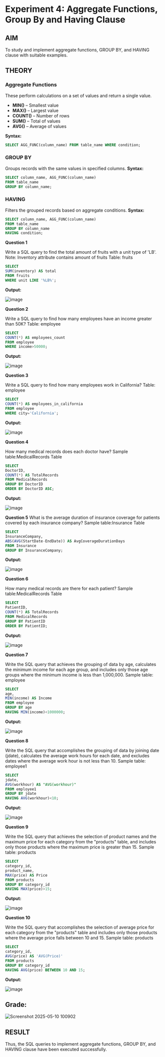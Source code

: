 # Experiment 4: Aggregate Functions, Group By and Having Clause

## AIM
To study and implement aggregate functions, GROUP BY, and HAVING clause with suitable examples.

## THEORY

### Aggregate Functions
These perform calculations on a set of values and return a single value.

- **MIN()** – Smallest value  
- **MAX()** – Largest value  
- **COUNT()** – Number of rows  
- **SUM()** – Total of values  
- **AVG()** – Average of values

**Syntax:**
```sql
SELECT AGG_FUNC(column_name) FROM table_name WHERE condition;
```
### GROUP BY
Groups records with the same values in specified columns.
**Syntax:**
```sql
SELECT column_name, AGG_FUNC(column_name)
FROM table_name
GROUP BY column_name;
```
### HAVING
Filters the grouped records based on aggregate conditions.
**Syntax:**
```sql
SELECT column_name, AGG_FUNC(column_name)
FROM table_name
GROUP BY column_name
HAVING condition;
```

**Question 1**

Write a SQL query to find the total amount of fruits with a unit type of 'LB'.
Note: Inventory attribute contains amount of fruits
Table: fruits

```sql
SELECT
SUM(inventory) AS total
FROM fruits
WHERE unit LIKE '%LB%';
```

**Output:**

![image](https://github.com/user-attachments/assets/0116cf71-124c-45cb-a4fa-3e2921725b75)

**Question 2**

Write a SQL query to find how many employees have an income greater than 50K?
Table: employee

```sql
SELECT
COUNT(*) AS employees_count
FROM employee
WHERE income>50000;
```

**Output:**

![image](https://github.com/user-attachments/assets/31ac50d2-9085-4ad7-868e-55ed26256912)

**Question 3**

Write a SQL query to find  how many employees work in California?
Table: employee

```sql
SELECT
COUNT(*) AS employees_in_california
FROM employee
WHERE city='California';
```

**Output:**

![image](https://github.com/user-attachments/assets/79637ac1-4e65-4d11-8ed6-734109ed37b7)

**Question 4**

How many medical records does each doctor have?
Sample table:MedicalRecords Table

```sql
SELECT
DoctorID,
COUNT(*) AS TotalRecords
FROM MedicalRecords
GROUP BY DoctorID
ORDER BY DoctorID ASC;
```

**Output:**

![image](https://github.com/user-attachments/assets/eae854bc-2a5d-40fc-aad0-a0786177bc99)

**Question 5**
What is the average duration of insurance coverage for patients covered by each insurance company?
Sample table:Insurance Table

```sql
SELECT
InsuranceCompany,
ABS(AVG(StartDate-EndDate)) AS AvgCoverageDurationDays
FROM Insurance
GROUP BY InsuranceCompany;
```

**Output:**

![image](https://github.com/user-attachments/assets/cd4c7aeb-31ca-4bfd-9440-b5b16a7401a5)

**Question 6**

How many medical records are there for each patient?
Sample table:MedicalRecords Table

```sql
SELECT
PatientID,
COUNT(*) AS TotalRecords
FROM MedicalRecords
GROUP BY PatientID
ORDER BY PatientID;
```

**Output:**

![image](https://github.com/user-attachments/assets/35c643a2-6a09-498d-ad86-06bd18cc9d7a)

**Question 7**

Write the SQL query that achieves the grouping of data by age, calculates the minimum income for each age group, and includes only those age groups where the minimum income is less than 1,000,000.
Sample table: employee

```sql
SELECT
age,
MIN(income) AS Income
FROM employee
GROUP BY age
HAVING MIN(income)<1000000;
```

**Output:**

![image](https://github.com/user-attachments/assets/e14f1a3b-6516-4fc9-83a3-4148ae6f22f6)

**Question 8**

Write the SQL query that accomplishes the grouping of data by joining date (jdate), calculates the average work hours for each date, and excludes dates where the average work hour is not less than 10.
Sample table: employee1

```sql
SELECT
jdate,
AVG(workhour) AS "AVG(workhour)"
FROM employee1
GROUP BY jdate
HAVING AVG(workhour)<10;
```

**Output:**

![image](https://github.com/user-attachments/assets/81e5fa74-f3ba-4255-9817-43c6514cc745)

**Question 9**

Write the SQL query that achieves the selection of product names and the maximum price for each category from the "products" table, and includes only those products where the maximum price is greater than 15.
Sample table: products

```sql
SELECT
category_id,
product_name,
MAX(price) AS Price
FROM products
GROUP BY category_id 
HAVING MAX(price)>15;
```

**Output:**

![image](https://github.com/user-attachments/assets/08b6605d-fcb7-4aa0-898d-5ca912bcbdf4)

**Question 10**

Write the SQL query that accomplishes the selection of average price for each category from the "products" table and includes only those products where the average price falls between 10 and 15.
Sample table: products

```sql
SELECT
category_id,
AVG(price) AS 'AVG(Price)'
FROM products
GROUP BY category_id
HAVING AVG(price) BETWEEN 10 AND 15;
```

**Output:**

![image](https://github.com/user-attachments/assets/cbae2ed5-e6eb-41b4-a4d2-aea7847693a7)

## Grade:

![Screenshot 2025-05-10 100902](https://github.com/user-attachments/assets/efe3fd54-d92e-4317-bfe8-ae6d9e58a32c)

## RESULT
Thus, the SQL queries to implement aggregate functions, GROUP BY, and HAVING clause have been executed successfully.
